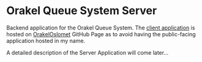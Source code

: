 # Orakel Queue System Server

Backend application for the Orakel Queue System. The [client application](https://github.com/OrakelOsloMet/Orakel_Queue_Client) is hosted on [OrakelOslomet](https://github.com/OrakelOsloMet) GitHub Page as to avoid having the public-facing application hosted in my name.

A detailed description of the Server Application will come later...
